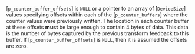 [`p_counter_buffer_offsets`] is `NULL` or a pointer to an array of
[`DeviceSize`] values specifying offsets within each of the
[`p_counter_buffers`] where the counter values were previously written.
The location in each counter buffer at these offsets  **must**  be large
enough to contain 4 bytes of data.
This data is the number of bytes captured by the previous transform
feedback to this buffer.
If [`p_counter_buffer_offsets`] is `NULL`, then it is assumed the offsets
are zero.